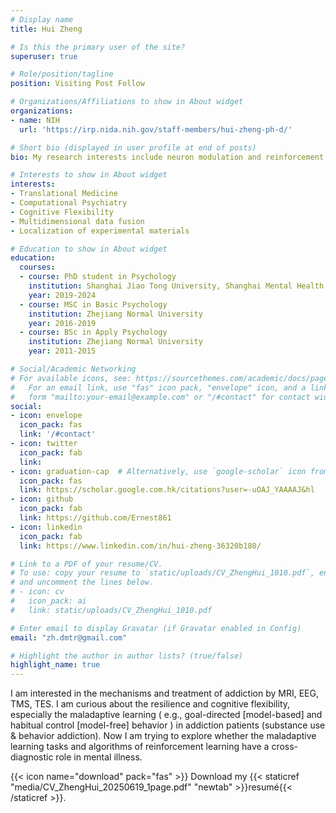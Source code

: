 ```yaml
---
# Display name
title: Hui Zheng

# Is this the primary user of the site?
superuser: true

# Role/position/tagline
position: Visiting Post Follow

# Organizations/Affiliations to show in About widget
organizations:
- name: NIH
  url: 'https://irp.nida.nih.gov/staff-members/hui-zheng-ph-d/'

# Short bio (displayed in user profile at end of posts)
bio: My research interests include neuron modulation and reinforcement learning in addiction realted disorder.

# Interests to show in About widget
interests:
- Translational Medicine
- Computational Psychiatry
- Cognitive Flexibility
- Multidimensional data fusion
- Localization of experimental materials

# Education to show in About widget
education:
  courses:
  - course: PhD student in Psychology
    institution: Shanghai Jiao Tong University, Shanghai Mental Health Center
    year: 2019-2024
  - course: MSC in Basic Psychology
    institution: Zhejiang Normal University
    year: 2016-2019
  - course: BSc in Apply Psychology
    institution: Zhejiang Normal University
    year: 2011-2015

# Social/Academic Networking
# For available icons, see: https://sourcethemes.com/academic/docs/page-builder/#icons
#   For an email link, use "fas" icon pack, "envelope" icon, and a link in the
#   form "mailto:your-email@example.com" or "/#contact" for contact widget.
social:
- icon: envelope
  icon_pack: fas
  link: '/#contact'
- icon: twitter
  icon_pack: fab
  link: 
- icon: graduation-cap  # Alternatively, use `google-scholar` icon from `ai` icon pack
  icon_pack: fas
  link: https://scholar.google.com.hk/citations?user=-uOAJ_YAAAAJ&hl
- icon: github
  icon_pack: fab
  link: https://github.com/Ernest861
- icon: linkedin
  icon_pack: fab
  link: https://www.linkedin.com/in/hui-zheng-36320b180/

# Link to a PDF of your resume/CV.
# To use: copy your resume to `static/uploads/CV_ZhengHui_1010.pdf`, enable `ai` icons in `params.toml`, 
# and uncomment the lines below.
# - icon: cv
#   icon_pack: ai
#   link: static/uploads/CV_ZhengHui_1010.pdf

# Enter email to display Gravatar (if Gravatar enabled in Config)
email: "zh.dmtr@gmail.com"

# Highlight the author in author lists? (true/false)
highlight_name: true
---
```


I am interested in the mechanisms and treatment of addiction by MRI, EEG, TMS, TES. I am curious about the resilience and cognitive flexibility, especially the maladaptive learning ( e.g., goal-directed [model-based] and habitual control [model-free] behavior ) in addiction patients (substance use & behavior addiction). Now I am trying to explore whether the maladaptive learning tasks and algorithms of reinforcement learning have a cross-diagnostic role in mental illness.


{{< icon name="download" pack="fas" >}} Download my {{< staticref "media/CV_ZhengHui_20250619_1page.pdf" "newtab" >}}resumé{{< /staticref >}}.
